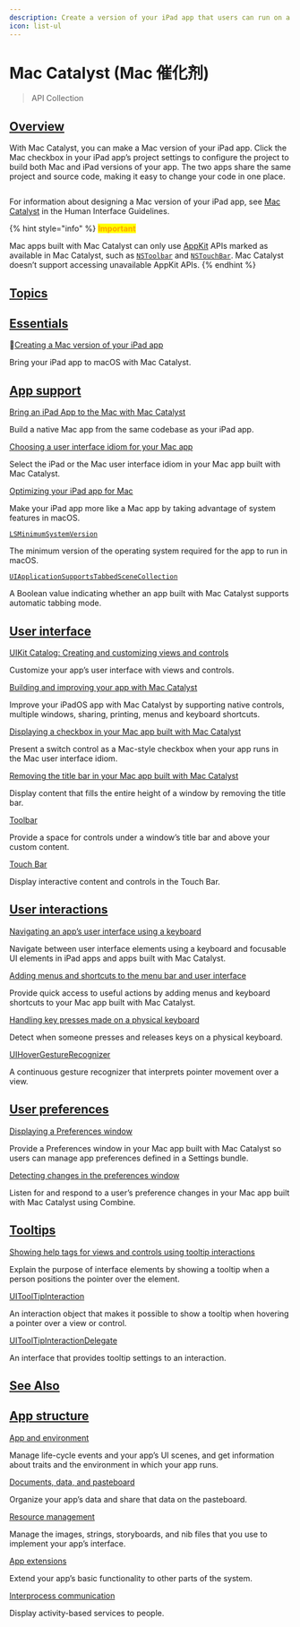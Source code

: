```yaml
---
description: Create a version of your iPad app that users can run on a Mac device.
icon: list-ul
---
```


# Mac Catalyst (Mac 催化剂)

> API Collection

## [Overview](mac-catalyst-mac-cui-hua-ji.md#overview) <a href="#overview" id="overview"></a>

With Mac Catalyst, you can make a Mac version of your iPad app. Click the Mac checkbox in your iPad app’s project settings to configure the project to build both Mac and iPad versions of your app. The two apps share the same project and source code, making it easy to change your code in one place.

<figure><img src="https://docs-assets.developer.apple.com/published/2f984659cf444e400663090fbc7851db/media-3671148%402x.png" alt=""><figcaption></figcaption></figure>

For information about designing a Mac version of your iPad app, see [Mac Catalyst](https://developer.apple.com/design/human-interface-guidelines/ios/overview/mac-catalyst/) in the Human Interface Guidelines.

{% hint style="info" %}
<mark style="color:orange;">**Important**</mark>

Mac apps built with Mac Catalyst can only use [AppKit](https://developer.apple.com/documentation/AppKit?language=objc) APIs marked as available in Mac Catalyst, such as [`NSToolbar`](https://developer.apple.com/documentation/AppKit/NSToolbar?language=objc) and [`NSTouchBar`](https://developer.apple.com/documentation/AppKit/NSTouchBar?language=objc). Mac Catalyst doesn’t support accessing unavailable AppKit APIs.
{% endhint %}

## [Topics](mac-catalyst-mac-cui-hua-ji.md#topics) <a href="#topics" id="topics"></a>

## [Essentials](mac-catalyst-mac-cui-hua-ji.md#essentials) <a href="#essentials" id="essentials"></a>

📄[Creating a Mac version of your iPad app](https://developer.apple.com/documentation/uikit/creating-a-mac-version-of-your-ipad-app?language=objc)

&#x20;   Bring your iPad app to macOS with Mac Catalyst.

## [App support](https://developer.apple.com/documentation/uikit/mac-catalyst?language=objc#App-support) <a href="#app-support" id="app-support"></a>

[Bring an iPad App to the Mac with Mac Catalyst](https://developer.apple.com/tutorials/Mac-Catalyst?language=objc)

Build a native Mac app from the same codebase as your iPad app.

[Choosing a user interface idiom for your Mac app](https://developer.apple.com/documentation/uikit/choosing-a-user-interface-idiom-for-your-mac-app?language=objc)

Select the iPad or the Mac user interface idiom in your Mac app built with Mac Catalyst.

[Optimizing your iPad app for Mac](https://developer.apple.com/documentation/uikit/optimizing-your-ipad-app-for-mac?language=objc)

Make your iPad app more like a Mac app by taking advantage of system features in macOS.

[`LSMinimumSystemVersion`](https://developer.apple.com/documentation/BundleResources/Information-Property-List/LSMinimumSystemVersion?language=objc)

The minimum version of the operating system required for the app to run in macOS.

[`UIApplicationSupportsTabbedSceneCollection`](https://developer.apple.com/documentation/BundleResources/Information-Property-List/UIApplicationSceneManifest/UIApplicationSupportsTabbedSceneCollection?language=objc)

A Boolean value indicating whether an app built with Mac Catalyst supports automatic tabbing mode.

## [User interface](https://developer.apple.com/documentation/uikit/mac-catalyst?language=objc#User-interface) <a href="#user-interface" id="user-interface"></a>

[UIKit Catalog: Creating and customizing views and controls](https://developer.apple.com/documentation/uikit/uikit-catalog-creating-and-customizing-views-and-controls?language=objc)

Customize your app’s user interface with views and controls.

[Building and improving your app with Mac Catalyst](https://developer.apple.com/documentation/uikit/building-and-improving-your-app-with-mac-catalyst?language=objc)

Improve your iPadOS app with Mac Catalyst by supporting native controls, multiple windows, sharing, printing, menus and keyboard shortcuts.

[Displaying a checkbox in your Mac app built with Mac Catalyst](https://developer.apple.com/documentation/uikit/displaying-a-checkbox-in-your-mac-app-built-with-mac-catalyst?language=objc)

Present a switch control as a Mac-style checkbox when your app runs in the Mac user interface idiom.

[Removing the title bar in your Mac app built with Mac Catalyst](https://developer.apple.com/documentation/uikit/removing-the-title-bar-in-your-mac-app-built-with-mac-catalyst?language=objc)

Display content that fills the entire height of a window by removing the title bar.

[Toolbar](https://developer.apple.com/documentation/uikit/toolbar?language=objc)

Provide a space for controls under a window’s title bar and above your custom content.

[Touch Bar](https://developer.apple.com/documentation/AppKit/touch-bar?language=objc)

Display interactive content and controls in the Touch Bar.

## [User interactions](https://developer.apple.com/documentation/uikit/mac-catalyst?language=objc#User-interactions) <a href="#user-interactions" id="user-interactions"></a>

[Navigating an app’s user interface using a keyboard](https://developer.apple.com/documentation/uikit/navigating-an-app-s-user-interface-using-a-keyboard?language=objc)

Navigate between user interface elements using a keyboard and focusable UI elements in iPad apps and apps built with Mac Catalyst.

[Adding menus and shortcuts to the menu bar and user interface](https://developer.apple.com/documentation/uikit/adding-menus-and-shortcuts-to-the-menu-bar-and-user-interface?language=objc)

Provide quick access to useful actions by adding menus and keyboard shortcuts to your Mac app built with Mac Catalyst.

[Handling key presses made on a physical keyboard](https://developer.apple.com/documentation/uikit/handling-key-presses-made-on-a-physical-keyboard?language=objc)

Detect when someone presses and releases keys on a physical keyboard.

[UIHoverGestureRecognizer](https://developer.apple.com/documentation/uikit/uihovergesturerecognizer?language=objc)

A continuous gesture recognizer that interprets pointer movement over a view.

## [User preferences](https://developer.apple.com/documentation/uikit/mac-catalyst?language=objc#User-preferences) <a href="#user-preferences" id="user-preferences"></a>

[Displaying a Preferences window](https://developer.apple.com/documentation/uikit/displaying-a-preferences-window?language=objc)

Provide a Preferences window in your Mac app built with Mac Catalyst so users can manage app preferences defined in a Settings bundle.

[Detecting changes in the preferences window](https://developer.apple.com/documentation/uikit/detecting-changes-in-the-preferences-window?language=objc)

Listen for and respond to a user’s preference changes in your Mac app built with Mac Catalyst using Combine.

## [Tooltips](https://developer.apple.com/documentation/uikit/mac-catalyst?language=objc#Tooltips) <a href="#tooltips" id="tooltips"></a>

[Showing help tags for views and controls using tooltip interactions](https://developer.apple.com/documentation/uikit/showing-help-tags-for-views-and-controls-using-tooltip-interactions?language=objc)

Explain the purpose of interface elements by showing a tooltip when a person positions the pointer over the element.

[UIToolTipInteraction](https://developer.apple.com/documentation/uikit/uitooltipinteraction?language=objc)

An interaction object that makes it possible to show a tooltip when hovering a pointer over a view or control.

[UIToolTipInteractionDelegate](https://developer.apple.com/documentation/uikit/uitooltipinteractiondelegate?language=objc)

An interface that provides tooltip settings to an interaction.

## [See Also](https://developer.apple.com/documentation/uikit/mac-catalyst?language=objc#see-also) <a href="#see-also" id="see-also"></a>

## [App structure](https://developer.apple.com/documentation/uikit/mac-catalyst?language=objc#App-structure) <a href="#app-structure" id="app-structure"></a>

[App and environment](https://developer.apple.com/documentation/uikit/app-and-environment?language=objc)

Manage life-cycle events and your app’s UI scenes, and get information about traits and the environment in which your app runs.

[Documents, data, and pasteboard](https://developer.apple.com/documentation/uikit/documents-data-and-pasteboard?language=objc)

Organize your app’s data and share that data on the pasteboard.

[Resource management](https://developer.apple.com/documentation/uikit/resource-management?language=objc)

Manage the images, strings, storyboards, and nib files that you use to implement your app’s interface.

[App extensions](https://developer.apple.com/documentation/uikit/app-extensions?language=objc)

Extend your app’s basic functionality to other parts of the system.

[Interprocess communication](https://developer.apple.com/documentation/uikit/interprocess-communication?language=objc)

Display activity-based services to people.



